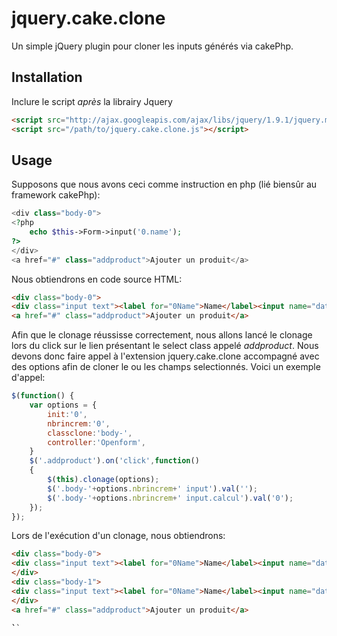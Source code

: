 # jquery.cake.clone

Un simple jQuery plugin pour cloner les inputs générés via cakePhp.

## Installation

Inclure le script *après* la librairy Jquery

```html
<script src="http://ajax.googleapis.com/ajax/libs/jquery/1.9.1/jquery.min.js"></script>
<script src="/path/to/jquery.cake.clone.js"></script>

```

## Usage

Supposons que nous avons ceci comme instruction en php (lié biensûr au framework cakePhp):

```php
<div class="body-0">
<?php 
	echo $this->Form->input('0.name');
?>
</div>
<a href="#" class="addproduct">Ajouter un produit</a>

```

Nous obtiendrons en code source HTML:

```html
<div class="body-0">
<div class="input text"><label for="0Name">Name</label><input name="data[0][name]" type="text" id="0Name"/></div></div>
<a href="#" class="addproduct">Ajouter un produit</a>

```

Afin que le clonage réussisse correctement, nous allons lancé le clonage lors du click sur le lien présentant le select class appelé *addproduct*. Nous devons donc faire appel à l'extension jquery.cake.clone accompagné avec des options afin de cloner le ou les champs selectionnés.
Voici un exemple d'appel:

```javascript
$(function() {
	var options = {
    	init:'0',
    	nbrincrem:'0',
    	classclone:'body-',
    	controller:'Openform',
  	}
	$('.addproduct').on('click',function()
	{
		$(this).clonage(options);
		$('.body-'+options.nbrincrem+' input').val('');
		$('.body-'+options.nbrincrem+' input.calcul').val('0');
	});
});

```

Lors de l'exécution d'un clonage, nous obtiendrons:
```html
<div class="body-0">
<div class="input text"><label for="0Name">Name</label><input name="data[0][name]" type="text" id="0Name"/></div>
</div>
<div class="body-1">
<div class="input text"><label for="0Name">Name</label><input name="data[1][name]" type="text" id="1Name"/></div>
</div>
<a href="#" class="addproduct">Ajouter un produit</a>

̀``